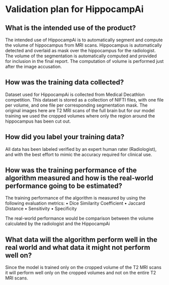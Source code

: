 # Validation plan for HippocampAi
## What is the intended use of the product?
The intended use of HippocampAi is to automatically segment and compute the volume of hippocampus from MRI scans. Hippocampus is automatically detected and overlaid as mask over the hippocampus for the radiologist. The volume of the segmentation is automatically computed and provided for inclusion in the final report.  The computation of volume is performed just after the image accusation.

## How was the training data collected?
Dataset used for HippocampAi is collected from Medical Decathlon competition. This dataset is stored as a collection of NIFTI files, with one file per volume, and one file per corresponding segmentation mask. The original images here are T2 MRI scans of the full brain but for our model training we used the cropped volumes where only the region around the hippocampus has been cut out.

## How did you label your training data?
All data has been labeled verified by an expert human rater (Radiologist), and with the best effort to mimic the accuracy required for clinical use.

## How was the training performance of the algorithm measured and how is the real-world performance going to be estimated?
The training performance of the algorithm is measured by using the following evaluation metrics:
•	Dice Similarity Coefficient
•	 Jaccard Distance
•	Sensitivity 
•	Specificity

The real-world performance would be comparison between the volume calculated by the radiologist and the HippocampAi

## What data will the algorithm perform well in the real world and what data it might not perform well on?
Since the model is trained only on the cropped volume of the T2 MRI scans it will perform well only on the cropped volumes and not on the entire T2 MRI scans.
